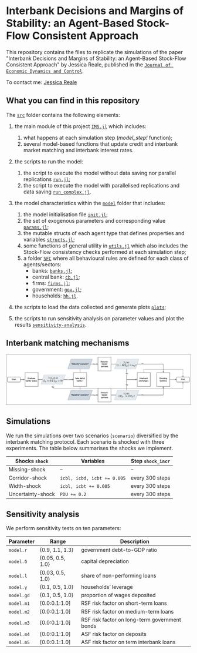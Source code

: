 # Interbank Decisions and Margins of Stability: an Agent-Based Stock-Flow Consistent Approach

This repository contains the files to replicate the simulations of the paper "Interbank Decisions and Margins of Stability: an Agent-Based Stock-Flow Consistent Approach" by Jessica Reale, published in the [`Journal of Economic Dynamics and Control`](https://doi.org/10.1016/j.jedc.2024.104822).

To contact me: [Jessica Reale](mailto:jessica.reale@ruhr-uni-bochum.de)
## What you can find in this repository

The [`src`](src) folder contains the following elements:

1. the main module of this project [`IMS.jl`](src/IMS.jl) which includes:
    1. what happens at each simulation step (*model_step!* function);
    2. several model-based functions that update credit and interbank market matching and interbank interest rates.

2. the scripts to run the model:
    1. the script to execute the model without data saving nor parallel replications [`run.jl`](src/run.jl);
    2. the script to execute the model with parallelised replications and data saving [`run_complex.jl`](src/run_complex.jl).

3. the model characteristics within the [`model`](src/model) folder that includes:
    1. the model initialisation file [`init.jl`](src/model/init.jl);
    2. the set of exogenous parameters and corresponding value [`params.jl`](src/model/params.jl);
    3. the mutable structs of each agent type that defines properties and variables [`structs.jl`](src/model/structs.jl);
    4. some functions of general utility in [`utils.jl`](src/model/utils.jl) which also includes the Stock-Flow consistency checks performed at each simulation step;
    5. a folder [`SFC`](src/model/SFC) where all behavioural rules are defined for each class of agents/sectors:
        - banks: [`banks.jl`](src/model/SFC/banks.jl);
        - central bank: [`cb.jl`](src/model/SFC/cb.jl);
        - firms: [`firms.jl`](src/model/SFC/firms.jl);
        - government: [`gov.jl`](src/model/SFC/gov.jl);
        - households: [`hh.jl`](src/model/SFC/hh.jl).

4. the scripts to load the data collected and generate plots [`plots`](src/plots);

5. the scripts to run sensitivity analysis on parameter values and plot the results [`sensitivity-analysis`](src/sensitivity-analysis).

## Interbank matching mechanisms

![Interbank Matching Protocols](IBmatching.png)

## Simulations

We run the simulations over two scenarios (`scenario`) diversified by the interbank matching protocol. Each scenario is shocked with three experiments. The table below summarises the shocks we implement.

Shocks `shock`      | Variables                     | Step `shock_incr` 
-------------       | -------------                 | -------------
Missing-shock       | –                             | – 
Corridor-shock      | `icbl, icbd, icbt += 0.005`   | every 300 steps
Width-shock         | `icbl, icbt += 0.005`         | every 300 steps
Uncertainty-shock   | `PDU += 0.2`                  | every 300 steps

## Sensitivity analysis

We perform sensitivity tests on ten parameters:

Parameter           | Range                         | Description
-------------       | -------------                 | -------------
`model.r`           | {0.9, 1.1, 1.3}               | government debt-to-GDP ratio
`model.δ`           | {0.05, 0.5, 1.0}              | capital depreciation
`model.l`           | {0.03, 0.5, 1.0}              | share of non-performing loans 
`model.γ`           | {0.1, 0.5, 1.0}               | households’ leverage
`model.gd`          | {0.1, 0.5, 1.0}               | proportion of wages deposited
`model.m1`          | [0.0:0.1:1.0]                 | RSF risk factor on short-term loans
`model.m2`          | [0.0:0.1:1.0]                 | RSF risk factor on medium-term loans
`model.m3`          | [0.0:0.1:1.0]                 | RSF risk factor on long-term government bonds
`model.m4`          | [0.0:0.1:1.0]                 | ASF risk factor on deposits
`model.m5`          | [0.0:0.1:1.0]                 | ASF risk factor on term interbank loans
